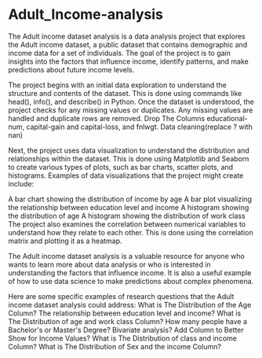 # Adult_Income-analysis
The Adult income dataset analysis is a data analysis project that explores the Adult income dataset, a public dataset that contains demographic and income data for a set of individuals. The goal of the project is to gain insights into the factors that influence income, identify patterns, and make predictions about future income levels.

The project begins with an initial data exploration to understand the structure and contents of the dataset. This is done using commands like head(), info(), and describe() in Python. Once the dataset is understood, the project checks for any missing values or duplicates. Any missing values are handled and duplicate rows are removed. Drop The Columns educational-num, capital-gain and capital-loss, and fnlwgt.
Data cleaning(replace ? with nan)

Next, the project uses data visualization to understand the distribution and relationships within the dataset. This is done using Matplotlib and Seaborn to create various types of plots, such as bar charts, scatter plots, and histograms. Examples of data visualizations that the project might create include:

A bar chart showing the distribution of income by age
A bar plot visualizing the relationship between education level and income
A histogram showing the distribution of age
A histogram showing the distribution of work class
The project also examines the correlation between numerical variables to understand how they relate to each other. This is done using the correlation matrix and plotting it as a heatmap.

The Adult income dataset analysis is a valuable resource for anyone who wants to learn more about data analysis or who is interested in understanding the factors that influence income. It is also a useful example of how to use data science to make predictions about complex phenomena.

Here are some specific examples of research questions that the Adult income dataset analysis could address:
What is The Distribution of the Age Column?
The relationship between education level and income?
What is The Distribution of age and work class Column?
How many people have a Bachelor's or Master's Degree?
Bivariate analysis?
Add Column to Better Show for Income Values?
What is The Distribution of class and income Column?
What is The Distribution of Sex and the income Column?
